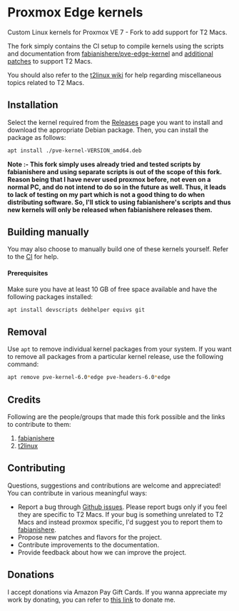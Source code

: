 

# Proxmox Edge kernels

Custom Linux kernels for Proxmox VE 7 - Fork to add support for T2 Macs.

The fork simply contains the CI setup to compile kernels using the scripts and documentation from [fabianishere/pve-edge-kernel](https://github.com/fabianishere/pve-edge-kernel) and [additional patches](https://github.com/t2linux/linux-t2-patches) to support T2 Macs.

You should also refer to the [t2linux wiki](https://wiki.t2linux.org/) for help regarding miscellaneous topics related to T2 Macs.

## Installation
Select the kernel required from the [Releases](https://github.com/AdityaGarg8/pve-edge-kernel-t2/releases)
page you want to install and download the appropriate Debian package.
Then, you can install the package as follows:

```sh
apt install ./pve-kernel-VERSION_amd64.deb
```

**Note :- This fork simply uses already tried and tested scripts by fabianishere and using separate scripts is out of the scope of this fork. Reason being that I have never used proxmox before, not even on a normal PC, and do not intend to do so in the future as well. Thus, it leads to lack of testing on my part which is not a good thing to do when distributing software. So, I'll stick to using fabianishere's scripts and thus new kernels will only be released when fabianishere releases them.**

## Building manually
You may also choose to manually build one of these kernels yourself. Refer to the [CI](https://github.com/AdityaGarg8/pve-edge-kernel-t2/blob/master/.github/workflows/build.yml) for help.

#### Prerequisites
Make sure you have at least 10 GB of free space available and have the following
packages installed:

```bash
apt install devscripts debhelper equivs git
```

## Removal
Use `apt` to remove individual kernel packages from your system. If you want
to remove all packages from a particular kernel release, use the following
command:

```bash
apt remove pve-kernel-6.0*edge pve-headers-6.0*edge
```

## Credits
Following are the people/groups that made this fork possible and the links to contribute to them:
1. [fabianishere](https://www.buymeacoffee.com/fabianishere)
2. [t2linux](https://wiki.t2linux.org/contribute/)

## Contributing
Questions, suggestions and contributions are welcome and appreciated!
You can contribute in various meaningful ways:

* Report a bug through [Github issues](https://github.com/AdityaGarg8/pve-edge-kernel-t2/issues). Please report bugs only if you feel they are specific to T2 Macs. If your bug is something unrelated to T2 Macs and instead proxmox specific, I'd suggest you to report them to [fabianishere](https://github.com/fabianishere/pve-edge-kernel).
* Propose new patches and flavors for the project.
* Contribute improvements to the documentation.
* Provide feedback about how we can improve the project.

## Donations

I accept donations via Amazon Pay Gift Cards. If you wanna appreciate my work by donating, you can refer to [this link](https://wiki.t2linux.org/contribute/#support-our-maintainers) to donate me.

